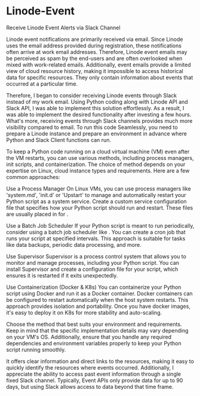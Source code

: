 # Linode-Event
Receive Linode Event Alerts via Slack Channel

Linode event notifications are primarily received via email. Since Linode uses the email address provided during registration, these notifications often arrive at work email addresses. Therefore, Linode event emails may be perceived as spam by the end-users and are often overlooked when mixed with work-related emails. Additionally, event emails provide a limited view of cloud resource history, making it impossible to access historical data for specific resources. They only contain information about events that occurred at a particular time.

Therefore, I began to consider receiving Linode events through Slack instead of my work email. Using Python coding along with Linode API and Slack API, I was able to implement this solution effortlessly. As a result, I was able to implement the desired functionality after investing a few hours. What's more, receiving events through Slack channels provides much more visibility compared to email. To run this code Seamlessly, you need to prepare a Linode instance and prepare an environment in advance where Python and Slack Client functions can run.

To keep a Python code running on a cloud virtual machine (VM) even after the VM restarts, you can use various methods, including process managers, init scripts, and containerization. The choice of method depends on your expertise on Linux, cloud instance types and requirements. Here are a few common approaches:

Use a Process Manager
On Linux VMs, you can use process managers like 'system.md', 'init.d' or 'Upstart' to manage and automatically restart your Python script as a system service. Create a custom service configuration file that specifies how your Python script should run and restart. These files are usually placed in for .

Use a Batch Job Scheduler
If your Python script is meant to run periodically, consider using a batch job scheduler like . You can create a cron job that runs your script at specified intervals. This approach is suitable for tasks like data backups, periodic data processing, and more.

Use Supervisor
Supervisor is a process control system that allows you to monitor and manage processes, including your Python script. You can install Supervisor and create a configuration file for your script, which ensures it is restarted if it exits unexpectedly.

Use Containerization (Docker & K8s)
You can containerize your Python script using Docker and run it as a Docker container. Docker containers can be configured to restart automatically when the host system restarts. This approach provides isolation and portability. Once you have docker images, it's easy to deploy it on K8s for more stability and auto-scaling.

Choose the method that best suits your environment and requirements. Keep in mind that the specific implementation details may vary depending on your VM's OS. Additionally, ensure that you handle any required dependencies and environment variables properly to keep your Python script running smoothly.

It offers clear information and direct links to the resources, making it easy to quickly identify the resources where events occurred. Additionally, I appreciate the ability to access past event information through a single fixed Slack channel. Typically, Event APIs only provide data for up to 90 days, but using Slack allows access to data beyond that time frame.
